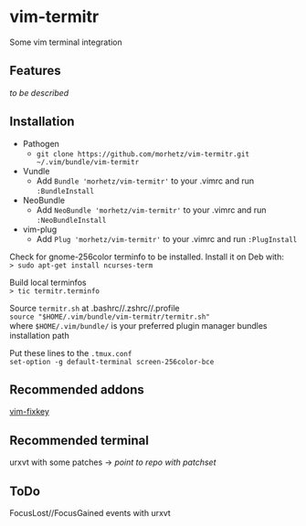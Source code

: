 # vim-termitr
Some vim terminal integration

## Features

*to be described*

## Installation

- Pathogen
  + `git clone https://github.com/morhetz/vim-termitr.git ~/.vim/bundle/vim-termitr`  
- Vundle
  + Add `Bundle 'morhetz/vim-termitr'` to your .vimrc and run `:BundleInstall`
- NeoBundle
  + Add `NeoBundle 'morhetz/vim-termitr'` to your .vimrc and run `:NeoBundleInstall`
- vim-plug
  + Add `Plug 'morhetz/vim-termitr'` to your .vimrc and run `:PlugInstall`

Check for gnome-256color terminfo to be installed. Install it on Deb with:  
`> sudo apt-get install ncurses-term`

Build local terminfos  
`> tic termitr.terminfo`

Source `termitr.sh` at .bashrc//.zshrc//.profile  
`source "$HOME/.vim/bundle/vim-termitr/termitr.sh"`  
where `$HOME/.vim/bundle/` is your preferred plugin manager bundles installation path

Put these lines to the `.tmux.conf`  
`set-option -g default-terminal screen-256color-bce`

## Recommended addons

[vim-fixkey](https://github.com/drmikehenry/vim-fixkey)

## Recommended terminal

urxvt with some patches -> *point to repo with patchset*

## ToDo

FocusLost//FocusGained events with urxvt
